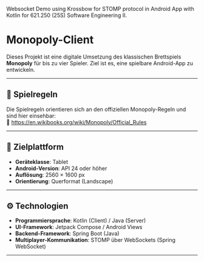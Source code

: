 Websocket Demo using Krossbow for STOMP protocol in Android App with Kotlin for 621.250 (25S) Software Engineering II. 

# Monopoly-Client

Dieses Projekt ist eine digitale Umsetzung des klassischen Brettspiels **Monopoly** für bis zu vier Spieler. 
Ziel ist es, eine spielbare Android-App zu entwickeln.

---

## 📜 Spielregeln

Die Spielregeln orientieren sich an den offiziellen Monopoly-Regeln und sind hier einsehbar:  
🔗 https://en.wikibooks.org/wiki/Monopoly/Official_Rules

---

## 📱 Zielplattform

- **Geräteklasse**: Tablet
- **Android-Version**: API 24 oder höher
- **Auflösung**: 2560 × 1600 px 
- **Orientierung**: Querformat (Landscape)

---

## ⚙️ Technologien

- **Programmiersprache**: Kotlin (Client) / Java (Server)
- **UI-Framework**: Jetpack Compose / Android Views
- **Backend-Framework**: Spring Boot (Java)
- **Multiplayer-Kommunikation**: STOMP über WebSockets (Spring WebSocket)

---